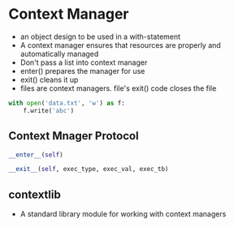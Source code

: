 # Context Manager
* an object design to be used in a with-statement
* A context manager ensures that resources are properly and automatically managed
* Don't pass a list into context manager
* enter() prepares the manager for use
* exit() cleans it up
* files are context managers. file's exit() code closes the file
```python
with open('data.txt', 'w') as f:
    f.write('abc')
```

## Context Mnager Protocol
```python
__enter__(self)

__exit__(self, exec_type, exec_val, exec_tb)
```


## contextlib
* A standard library module for working with context managers
